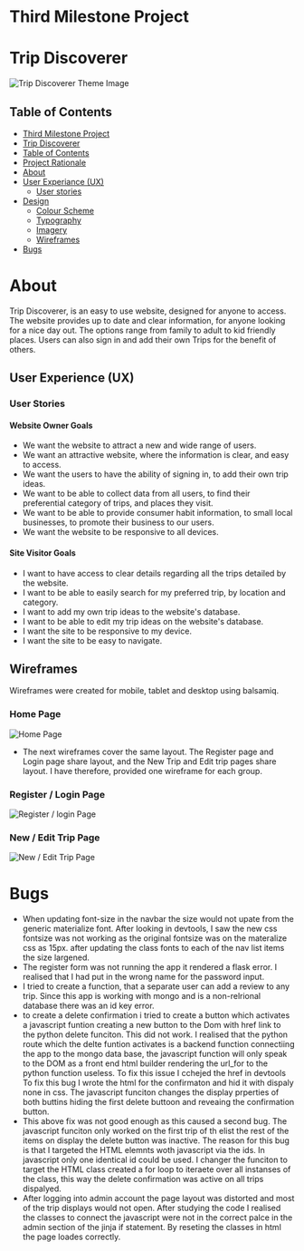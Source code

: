 # Third Milestone Project

# Trip Discoverer

![Trip Discoverer Theme Image]()

## Table of Contents

- [Third Milestone Project](#third-milestone-project)
- [Trip Discoverer](#trip-discoverer)
- [Table of Contents](#table-of-contents)
- [Project Rationale](#project-retionale)
- [About](#about)
- [User Experiance (UX)](#user-experience-ux)
  - [User stories](#user-stories)
- [Design](#design)
  - [Colour Scheme](#colour-scheme)
  - [Typography](#typography)
  - [Imagery](#imagery)
  - [Wireframes](#wireframes)
- [Bugs](#bugs)
# About

Trip Discoverer, is an easy to use website, designed for anyone to access. The website provides up to date and 
clear information, for anyone looking for a nice day out. The options range from family to adult to kid friendly places. Users can also sign in and add their own Trips for the benefit of others.

## User Experience (UX)

### User Stories

#### Website Owner Goals

- We want the website to attract a new and wide range of users.
- We want an attractive website, where the information is clear, and easy to access.
- We want the users to have the ability of signing in, to add their own trip ideas.
- We want to be able to collect data from all users, to find their preferential category of trips, and places they visit.
- We want to be able to provide consumer habit information, to small local businesses, to promote their business to our users.
- We want the website to be responsive to all devices.

#### Site Visitor Goals

- I want to have access to clear details regarding all the trips detailed by the website.
- I want to be able to easily search for my preferred trip, by location and category.
- I want to add my own trip ideas to the website's database.
- I want to be able to edit my trip ideas on the website's database.
- I want the site to be responsive to my device.
- I want the site to be easy to navigate.

## Wireframes

Wireframes were created for mobile, tablet and desktop using balsamiq.

### Home Page

![Home Page](assets/wireframes/wireframe-home.png)

* The next wireframes cover the same layout. The Register page and Login page share layout, and the New Trip and Edit trip pages share layout. I have therefore, provided one wireframe for each group.

### Register / Login Page

![Register / login Page](assets/wireframes/wireframe-login.png)

### New / Edit Trip Page

![New / Edit Trip Page](assets/wireframes/wireframe-new-trip.png)

# Bugs

- When updating font-size in the navbar the size would not upate from the generic materialize font.
After looking in devtools, I saw the new css fontsize was not working as the original fontsize was on the materalize css as 15px. after updating the class fonts to each of the nav list items the size largened.
- The register form was not running the app it rendered a flask error.
I realised that I had put in the wrong name for the password input.
- I tried to create a function, that a separate user can add a review to any trip.
Since this app is working with mongo and is a non-relrional database there was an id key error.
- to create a delete confirmation i tried to create a button which activates a javascript funtion creating a new button to the Dom with href link to the python delete funciton. This did not work.
I realised that the python route which the delte funtion activates is a backend function connectiing the app to the mongo data base, the javascript function will only speak to the DOM as a front end html builder rendering the url_for to the python function useless.
To fix this issue I cchejed the href in devtools
To fix this bug I wrote the html for the confirmaton and hid it with dispaly none in css. The javascript funciton changes the display prperties of both buttins hiding the first delete buttoon and reveaing the confirmation button. 
- This above fix was not good enough as this caused a second bug. The javascript funciton only worked on the first trip of th elist the rest of the items on display the delete button was inactive.
The reason for this bug is that I targeted the HTML elemnts woth javascript via the ids. In javascript only one identical id could be used. I changer the funciton to target the HTML class created a for loop to iteraete over all instanses of the class, this way the delete confirmation was active on all trips dispalyed.
- After logging into admin account the page layout was distorted and most of the trip displays would not open.
After studying the code I realised the classes to connect the javascript were not in the correct palce in the admin section of the jinja if statement.
By reseting the classes in html the page loades correctly.

